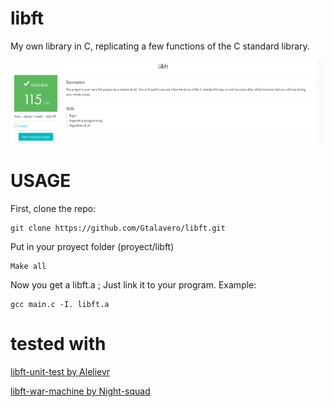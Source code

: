 # libft
My own library in C, replicating a few functions of the C standard library.

![MARK](https://raw.githubusercontent.com/Gtalavero/libft/master/assets/success115.png)

# USAGE
First, clone the repo:

    git clone https://github.com/Gtalavero/libft.git

Put in your proyect folder (proyect/libft)

    Make all

Now you get a libft.a ; Just link it to your program. Example: 

    gcc main.c -I. libft.a
    
# tested with
[libft-unit-test by Alelievr](https://github.com/alelievr/libft-unit-test)

[libft-war-machine by Night-squad](https://github.com/Night-squad/libft-war-machine-v2019)
